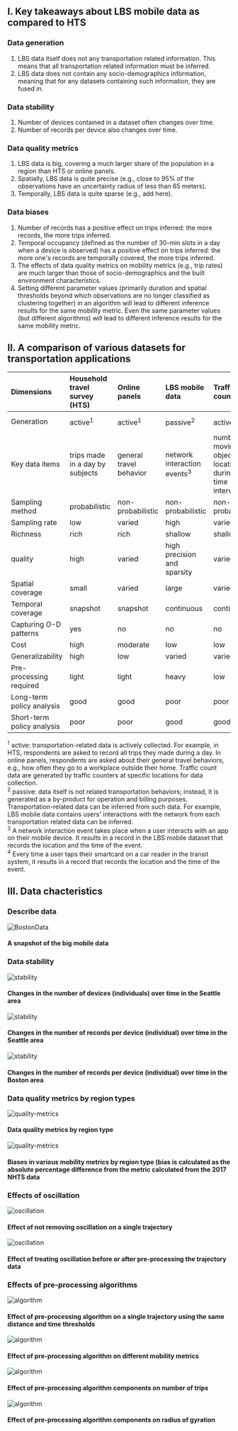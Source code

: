 ## I. Key takeaways about LBS mobile data as compared to HTS

### Data generation 
1. LBS data itself does not any transportation related information. This means that all transportation related information must be inferred. 
2. LBS data does not contain any socio-demographics information, meaning that for any datasets containing such information, they are fused in. 

### Data stability
1. Number of devices contained in a dataset often changes over time. 
2. Number of records per device also changes over time. 

### Data quality metrics
1. LBS data is big,  covering a much larger share of the population in a region than HTS or online panels. 
2. Spatially, LBS data is quite precise (e.g., close to 95% of the observations have an uncertainty radius of less than 65 meters). 
3. Temporally, LBS data is quite sparse (e.g., add here). 

### Data biases
1. Number of records has a positive effect on trips inferred: the more records, the more trips inferred. 
2. Temporal occupancy (defined as the number of 30-min slots in a day when a device is observed) has a positive effect on trips inferred: the more one's records are temporally covered, the more trips inferred.
3. The effects of data quality metrics on mobility metrics (e.g., trip rates) are much larger than those of socio-demographics and the built environment characteristics. 
4. Setting different parameter values (primarily duration and spatial thresholds beyond which observations are no longer classified as clustering together) in an algorithm will lead to different inference results for the same mobility metric. Even the same parameter values (but different algorithms) will lead to different inference results for the same mobility metric. 

## II. A comparison of various datasets for transportation applications


| Dimensions      | Household travel survey (HTS) | Online panels | LBS mobile data | Traffic counts | Smart card data |
| :---        |    :----   |  :--- |   :--- |  :---  | :--- |
| Generation      | active<sup>1</sup> | active<sup>1</sup>   | passive<sup>2</sup> | active<sup>1</sup> | active-passive |
| Key data items  | trips made in a day by subjects | general travel behavior  | network interaction events<sup>3</sup>| number of moving objects at a location during a time interval | a tap in the transit system<sup>4</sup> |
| Sampling method | probabilistic | non-probabilistic | non-probabilistic | non-probabilistic | non-probabilistic |
| Sampling rate | low | varied | high | varied | high |
| Richness | rich | rich | shallow | shallow | shallow |
| quality | high | varied | high precision and sparsity | varied | varied |
| Spatial coverage | small | varied | large | varied | varied |
| Temporal coverage | snapshot | snapshot | continuous | continuous | continuous |
| Capturing O-D patterns | yes | no | no | no | yes |
| Cost | high | moderate | low | low | low |
| Generalizability | high | low | varied | varied | varied |
| Pre-processing required | light | light | heavy | low | varied |
| Long-term policy analysis | good | good | poor | poor | poor |
| Short-term  policy analysis | poor | poor | good | good | good |

<sup>1</sup> active: transportation-related data is actively collected. For example, in HTS, respondents are asked to record all trips they made during a day. In online panels, respondents are asked about their general travel behaviors, e.g., how often they go to a workplace outside their home. Traffic count data are generated by traffic counters at specific locations for data collection. \
<sup>2</sup> passive: data itself is not related transportation behaviors; instead, it is generated as a by-product for operation and billing purposes. Transportation-related data can be inferred from such data. For example, LBS mobile data contains users' interactions with the network from each transportation related data can be inferred. \
<sup>3</sup> A network interaction event takes place when a user interacts with an app on their mobile device. It results in a record in the LBS mobile dataset that records the location and the time of the event. \
<sup>4</sup> Every time a user taps their smartcard on a car reader in the transit system, it results in a record that records the location and the time of the event. 

## III. Data chacteristics
### Describe data

![BostonData](https://github.com/bigdata4mobility/bigdata4mobility.github.io/blob/main/assets/describe-data-boston.png)
#### A snapshot of the big mobile data

### Data stability
![stability](https://github.com/bigdata4mobility/bigdata4mobility.github.io/blob/main/assets/data-stability-seattle.jpg)
#### Changes in the number of devices (individuals) over time in the Seattle area

![stability](https://github.com/bigdata4mobility/bigdata4mobility.github.io/blob/main/assets/data-stability-seattle2.jpg)
#### Changes in the number of records per device (individual) over time in the Seattle area

![stability](https://github.com/bigdata4mobility/bigdata4mobility.github.io/blob/main/assets/data-stability-boston.png)
#### Changes in the number of records per device (individual) over time in the Boston area

### Data quality metrics by region types
![quality-metrics](https://github.com/bigdata4mobility/bigdata4mobility.github.io/blob/main/assets/data-quality-metrics-by-region-type.png)
#### Data quality metrics by region type

![quality-metrics](https://github.com/bigdata4mobility/bigdata4mobility.github.io/blob/main/assets/biases-in-mobility-metric-by-region-type.png)
#### Biases in various mobility metrics by region type (bias is calculated as the absolute percentage difference from the metric calculated from the 2017 NHTS data

### Effects of oscillation
![oscillation](https://github.com/bigdata4mobility/bigdata4mobility.github.io/blob/main/assets/effect-of-oscillation.png)
#### Effect of not removing oscillation on a single trajectory

![oscillation](https://github.com/bigdata4mobility/bigdata4mobility.github.io/blob/main/assets/effect-of-pre-or-post-oscillation-treatment.jpg)
#### Effect of treating oscillation before or after pre-processing the trajectory data

### Effects of pre-processing algorithms
![algorithm](https://github.com/bigdata4mobility/bigdata4mobility.github.io/blob/main/assets/effect-of-algorithm.png)
#### Effect of pre-processing algorithm on a single trajectory using the same distance and time thresholds

![algorithm](https://github.com/bigdata4mobility/bigdata4mobility.github.io/blob/main/assets/effect-of-algorithm-on-mobility-metric.png)
#### Effect of pre-processing algorithm on different mobility metrics

![algorithm](https://github.com/bigdata4mobility/bigdata4mobility.github.io/blob/main/assets/effect-of-algorithm-components-on-trips.jpg)
#### Effect of pre-processing algorithm components on number of trips

![algorithm](https://github.com/bigdata4mobility/bigdata4mobility.github.io/blob/main/assets/effect-of-algorithm-components-on-ROG.jpg)
#### Effect of pre-processing algorithm components on radius of gyration
